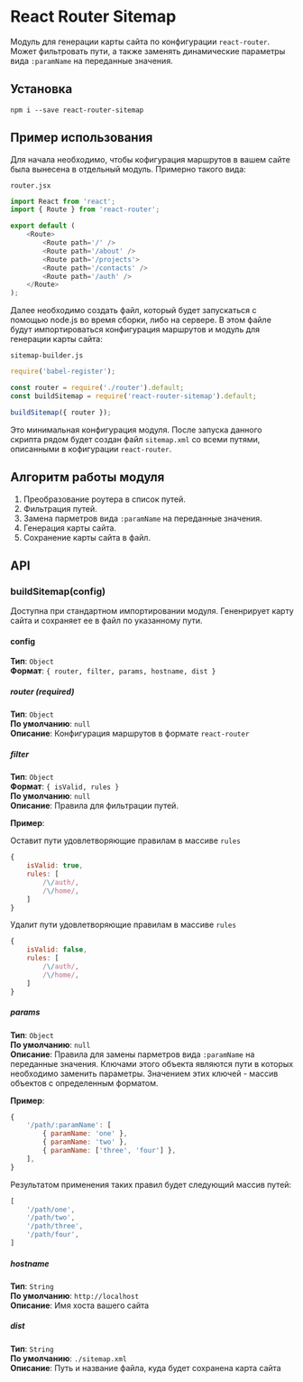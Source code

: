 # React Router Sitemap

Модуль для генерации карты сайта по конфигурации `react-router`.
Может фильтровать пути, а также заменять динамические параметры вида `:paramName`
на переданные значения.

## Установка

`npm i --save react-router-sitemap`

## Пример использования

Для начала необходимо, чтобы кофигурация маршрутов в вашем сайте была вынесена
в отдельный модуль. Примерно такого вида:

`router.jsx`
```js
import React from 'react';
import { Route } from 'react-router';

export default (
	<Route>
		<Route path='/' />
		<Route path='/about' />
		<Route path='/projects'>
		<Route path='/contacts' />
		<Route path='/auth' />
	</Route>
);
```

Далее необходимо создать файл, который будет запускаться с помощью node.js
во время сборки, либо на сервере. В этом файле будут импортироваться
конфигурация маршрутов и модуль для генерации карты сайта:

`sitemap-builder.js`
```js
require('babel-register');

const router = require('./router').default;
const buildSitemap = require('react-router-sitemap').default;

buildSitemap({ router });
```

Это минимальная конфигурация модуля. После запуска данного скрипта
рядом будет создан файл `sitemap.xml` со всеми путями,
описанными в кофигурации `react-router`.

## Алгоритм работы модуля

1. Преобразование роутера в список путей.
2. Фильтрация путей.
3. Замена парметров вида `:paramName` на переданные значения.
4. Генерация карты сайта.
5. Сохранение карты сайта в файл.

## API

### buildSitemap(config)

Доступна при стандартном импортировании модуля.
Гененрирует карту сайта и сохраняет ее в файл по указанному пути.

#### config
**Тип**: `Object`<br>
**Формат**: `{ router, filter, params, hostname, dist }`

##### router (required)
**Тип**: `Object`<br>
**По умолчанию**: `null`<br>
**Описание**: Конфигурация маршрутов в формате `react-router`

##### filter
**Тип**: `Object`<br>
**Формат**: `{ isValid, rules }`<br>
**По умолчанию**: `null`<br>
**Описание**: Правила для фильтрации путей.

**Пример**:<br>

Оставит пути удовлетворяющие правилам в массиве `rules`
```js
{
	isValid: true,
	rules: [
		/\/auth/,
		/\/home/,
	]
}
```

Удалит пути удовлетворяющие правилам в массиве `rules`
```js
{
	isValid: false,
	rules: [
		/\/auth/,
		/\/home/,
	]
}
```

##### params

**Тип**: `Object`<br>
**По умолчанию**: `null`<br>
**Описание**: Правила для замены парметров вида `:paramName` на переданные значения.
Ключами этого объекта являются пути в которых необходимо заменить параметры.
Значением этих ключей - массив объектов с определенным форматом.

**Пример**:<br>

```js
{
	'/path/:paramName': [
		{ paramName: 'one' },
		{ paramName: 'two' },
		{ paramName: ['three', 'four'] },
	],
}
```

Результатом применения таких правил будет следующий массив путей:

```js
[
	'/path/one',
	'/path/two',
	'/path/three',
	'/path/four',
]
```

##### hostname
**Тип**: `String`<br>
**По умолчанию**: `http://localhost`<br>
**Описание**: Имя хоста вашего сайта

##### dist
**Тип**: `String`<br>
**По умолчанию**: `./sitemap.xml`<br>
**Описание**: Путь и название файла, куда будет сохранена карта сайта
